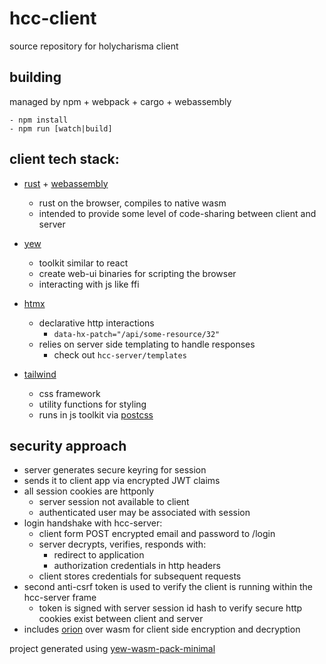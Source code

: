 # hcc-client

source repository for holycharisma client

## building

managed by npm + webpack + cargo + webassembly

```
- npm install
- npm run [watch|build]
```

## client tech stack:

- [rust](https://www.rust-lang.org/) + [webassembly](https://rustwasm.github.io/docs/book/) 
    - rust on the browser, compiles to native wasm
    - intended to provide some level of code-sharing between client and server 

- [yew](https://yew.rs/)
    - toolkit similar to react
    - create web-ui binaries for scripting the browser 
    - interacting with js like ffi

- [htmx](https://htmx.org/)
    - declarative http interactions 
        - `data-hx-patch="/api/some-resource/32"`
    - relies on server side templating to handle responses
        - check out `hcc-server/templates`

- [tailwind](https://tailwindcss.com/)
    - css framework 
    - utility functions for styling
    - runs in js toolkit via [postcss](https://postcss.org/)

## security approach

- server generates secure keyring for session
- sends it to client app via encrypted JWT claims
- all session cookies are httponly 
    - server session not available to client
    - authenticated user may be associated with session
- login handshake with hcc-server:
    - client form POST encrypted email and password to /login
    - server decrypts, verifies, responds with:
        - redirect to application
        - authorization credentials in http headers
    - client stores credentials for subsequent requests
- second anti-csrf token is used to verify the client is running within the hcc-server frame
    - token is signed with server session id hash to verify secure http cookies exist between client and server
- includes [orion](https://github.com/orion-rs/orion) over wasm for client side encryption and decryption

project generated using [yew-wasm-pack-minimal](https://github.com/yewstack/yew-wasm-pack-minimal)
